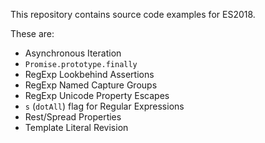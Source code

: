 This repository contains source code examples for ES2018.

These are:
* Asynchronous Iteration
* `Promise.prototype.finally`
* RegExp Lookbehind Assertions
* RegExp Named Capture Groups
* RegExp Unicode Property Escapes
* `s` (`dotAll`) flag for Regular Expressions
* Rest/Spread Properties
* Template Literal Revision
